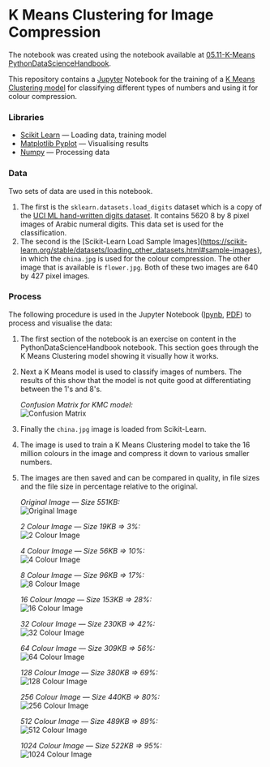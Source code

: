 # K Means Clustering for Image Compression

The notebook was created using the notebook available at [05.11-K-Means PythonDataScienceHandbook](https://github.com/jakevdp/PythonDataScienceHandbook/blob/master/notebooks/05.11-K-Means.ipynb).

This repository contains a [Jupyter](https://jupyter.org/) Notebook for the training of a [K Means Clustering model](https://scikit-learn.org/stable/modules/clustering.html#k-means) for classifying different types of numbers and using it for colour compression.

### Libraries

- [Scikit Learn](https://scikit-learn.org/stable/) — Loading data, training model
- [Matplotlib Pyplot](https://matplotlib.org/stable/) — Visualising results
- [Numpy](https://numpy.org/) — Processing data

### Data

Two sets of data are used in this notebook.

1. The first is the `sklearn.datasets.load_digits` dataset which is a copy of the [UCI ML hand-written digits dataset](https://archive.ics.uci.edu/ml/datasets/Optical+Recognition+of+Handwritten+Digits). It contains 5620 8 by 8 pixel images of Arabic numeral digits. This data set is used for the classification.
2. The second is the [Scikit-Learn Load Sample Images](https://scikit-learn.org/stable/datasets/loading_other_datasets.html#sample-images}, in which the `china.jpg` is used for the colour compression. The other image that is available is `flower.jpg`. Both of these two images are 640 by 427  pixel images.

### Process

The following procedure is used in the Jupyter Notebook ([Ipynb](Notebooks/KMC_Compression.ipynb), [PDF](Notebooks/KMC_Compression.pdf)) to process and visualise the data:

1. The first section of the notebook is an exercise on content in the PythonDataScienceHandbook notebook. This section goes through the K Means Clustering model showing it visually how it works.
2. Next a K Means model is used to classify images of numbers. The results of this show that the model is not quite good at differentiating between the 1's and 8's.

   _Confusion Matrix for KMC model:_  
   ![Confusion Matrix](Images/confusion_matrix_kmc.png)

3. Finally the `china.jpg` image is loaded from Scikit-Learn.
4. The image is used to train a K Means Clustering model to take the 16 million colours in the image and compress it down to various smaller numbers.
5. The images are then saved and can be compared in quality, in file sizes and the file size in percentage relative to the original.

   _Original Image — Size 551KB:_  
   ![Original Image](Notebooks/Images/china_original.png)

   _2 Colour Image — Size 19KB => 3%:_  
   ![2 Colour Image](Notebooks/Images/china_2_colours.png)

   _4 Colour Image — Size 56KB => 10%:_  
   ![4 Colour Image](Notebooks/Images/china_4_colours.png)

   _8 Colour Image — Size 96KB => 17%:_  
   ![8 Colour Image](Notebooks/Images/china_8_colours.png)

   _16 Colour Image — Size 153KB => 28%:_  
   ![16 Colour Image](Notebooks/Images/china_16_colours.png)

   _32 Colour Image — Size 230KB => 42%:_  
   ![32 Colour Image](Notebooks/Images/china_32_colours.png)

   _64 Colour Image — Size 309KB => 56%:_  
   ![64 Colour Image](Notebooks/Images/china_64_colours.png)

   _128 Colour Image — Size 380KB => 69%:_  
   ![128 Colour Image](Notebooks/Images/china_128_colours.png)

   _256 Colour Image — Size 440KB => 80%:_  
   ![256 Colour Image](Notebooks/Images/china_256_colours.png)

   _512 Colour Image — Size 489KB => 89%:_  
   ![512 Colour Image](Notebooks/Images/china_512_colours.png)

   _1024 Colour Image — Size 522KB => 95%:_  
   ![1024 Colour Image](Notebooks/Images/china_1024_colours.png)
